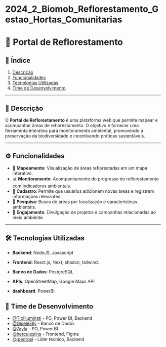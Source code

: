 # 2024_2_Biomob_Reflorestamento_Gestao_Hortas_Comunitarias
# 🌱 Portal de Reflorestamento

## 📌 Índice

1. [Descrição](#descri%C3%A7%C3%A3o)
2. [Funcionalidades](#funcionalidades)
3. [Tecnologias Utilizadas](#tecnologias-utilizadas)
4. [Time de Desenvolvimento](#time-de-desenvolvimento)

---

## 📖 Descrição

O **Portal de Reflorestamento** é uma plataforma web que permite mapear e acompanhar áreas de reflorestamento. O objetivo é fornecer uma ferramenta interativa para monitoramento ambiental, promovendo a preservação da biodiversidade e incentivando práticas sustentáveis.

---

## ⚙️ Funcionalidades

- 📍 **Mapeamento**: Visualização de áreas reflorestadas em um mapa interativo.
- 📊 **Monitoramento**: Acompanhamento do progresso do reflorestamento com indicadores ambientais.
- 📝 **Cadastro**: Permite que usuários adicionem novas áreas e registrem informações relevantes.
- 🔎 **Pesquisa**: Busca de áreas por localização e características ambientais.
- 📢 **Engajamento**: Divulgação de projetos e campanhas relacionadas ao meio ambiente.

---

## 🛠️ Tecnologias Utilizadas

- **Backend**: NodeJS, Javascript

- **Frontend**: React.js, Next, shadcn, tailwind.

- **Banco de Dados**: PostgreSQL

- **APIs**: OpenStreetMap, Google Maps API

- **dashboard**: PowerBI

## 👥 Time de Desenvolvimento

- [@TioIlluminati](https://github.com/TioIlluminati) - PO, Power BI, Backend
- [@GiseleElly](https://github.com/GiseleElly) - Banco de Dados
- [@7ayla](https://github.com/7ayla) - PO, Power BI
- [@herculeslins](https://github.com/herculeslins) - Frontend, Figma
- [@jpedrosl](https://github.com/jpedrosl) - Lider tecnico, Backend





